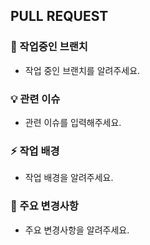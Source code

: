 ## PULL REQUEST

###  🧩 작업중인 브랜치

- 작업 중인 브랜치를 알려주세요.

### 💡 관련 이슈

- 관련 이슈를 입력해주세요.

### ⚡️ 작업 배경

- 작업 배경을 알려주세요.

### 🔑 주요 변경사항

- 주요 변경사항을 알려주세요.